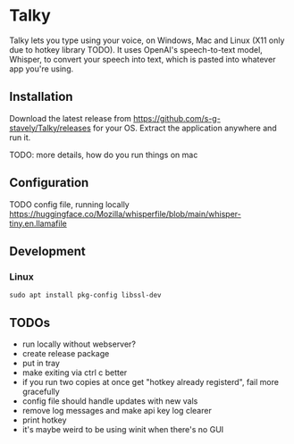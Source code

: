 # Talky

Talky lets you type using your voice, on Windows, Mac and Linux (X11 only due to hotkey library TODO). It uses OpenAI's speech-to-text model, Whisper, to convert your speech into text, which is pasted into whatever app you're using. 

## Installation

Download the latest release from https://github.com/s-g-stavely/Talky/releases for your OS. Extract the application anywhere and run it.

TODO: more details, how do you run things on mac

## Configuration

TODO config file, running locally
https://huggingface.co/Mozilla/whisperfile/blob/main/whisper-tiny.en.llamafile


## Development

### Linux

`sudo apt install pkg-config libssl-dev`


## TODOs
- run locally without webserver?
- create release package
- put in tray
- make exiting via ctrl c better
- if you run two copies at once get "hotkey already registerd", fail more gracefully
- config file should handle updates with new vals
- remove log messages and make api key log clearer
- print hotkey
- it's maybe weird to be using winit when there's no GUI